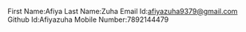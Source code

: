 First Name:Afiya
Last Name:Zuha
Email Id:afiyazuha9379@gmail.com
Github Id:Afiyazuha
Mobile Number:7892144479
